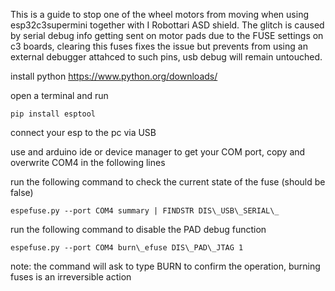 This is a guide to stop one of the wheel motors from moving when using esp32c3supermini together with I Robottari ASD shield.
The glitch is caused by serial debug info getting sent on motor pads due to the FUSE settings on c3 boards, clearing this fuses fixes the issue but prevents from using an external debugger attahced to such pins, usb debug will remain untouched.

install python https://www.python.org/downloads/

open a terminal and run 

```
pip install esptool
```

connect your esp to the pc via USB

use and arduino ide or device manager to get your COM port, copy and overwrite COM4 in the following lines


run the following command to check the current state of the fuse (should be false)

```
espefuse.py --port COM4 summary | FINDSTR DIS\_USB\_SERIAL\_

```

run the following command to disable the PAD debug function

```
espefuse.py --port COM4 burn\_efuse DIS\_PAD\_JTAG 1
```

note: the command will ask to type BURN to confirm the operation, burning fuses is an irreversible action